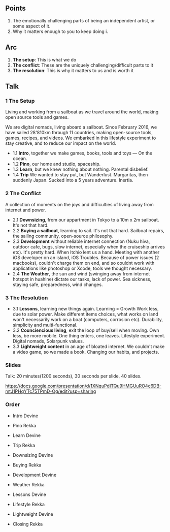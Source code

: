
## Points 

1. The emotionally challenging parts of being an independent artist, or some aspect of it.
2. Why it matters enough to you to keep doing i.

## Arc

1. **The setup**: This is what we do
2. **The conflict**: These are the uniquely challenging/difficult parts to it
3. **The resolution**: This is why it matters to us and is worth it

## Talk

### 1 The Setup

Living and working from a sailboat as we travel around the world, making open source tools and games.

We are digital nomads, living aboard a sailboat. Since February 2016, we have sailed 28'810km through 11 countries, making open-source tools, games, recipes, and videos. We embarked in this lifestyle experiment to stay creative, and to reduce our impact on the world.

- 1.1 **Intro**, together we make games, books, tools and toys — On the ocean.
- 1.2 **Pino**, our home and studio, spaceship.
- 1.3 **Learn**, but we knew nothing about nothing. Parental disbelief.
- 1.4 **Trip** We wanted to stay put, but Wanderlust. Margaritas, then suddenly Japan. Sucked into a 5 years adventure. Inertia. 

### 2 The Conflict

A collection of moments on the joys and difficulties of living away from internet and power.

- 2.1 **Downsizing**, from our appartment in Tokyo to a 10m x 2m sailboat. It's not that hard.
- 2.2 **Buying a sailboat**, learning to sail. It's not that hard. Sailboat repairs, the sailing community, open-source philosophy.
- 2.3 **Development** without reliable internet connection (Nuku hiva, outdoor cafe, bugs, slow internet, especially when the cruiseship arrives etc). It's pretty hard. When Itchio lent us a hand. Meeting with another iOS developer on an island, iOS Troubles. Because of power issues (2 macbooks), couldn't charge them on end, and so couldnt work with applications like photoshop or Xcode, tools we thought necessary.
- 2.4 **The Weather**, the sun and wind (swinging away from internet hotspot in huahine) dictate our tasks, lack of power. Sea sickness, staying safe, preparedness, wind changes.

### 3 The Resolution

- 3.1 **Lessons**, learning new things again. Learning = Growth Work less, due to solar power. Make different items choices, what works on land won't necessarily work on a boat (computers, corrosion etc). Durability, simplicity and multi-functional.
- 3.2 **Counciencious living**, exit the loop of buy/sell when moving. Own less, be more mobile. One thing enters, one leaves. Lifestyle experiment. Digital nomads, Solarpunk values.
- 3.3 **Lightweight content** in an age of bloated internet. We couldn't make a video game, so we made a book. Changing our habits, and projects.

### Slides

Talk: 20 minutes(1200 seconds), 30 seconds per slide, 40 slides.

https://docs.google.com/presentation/d/1XNquPdITQu9HMGUuRO4c6DB-mtJ1PHqYTc75TPmD-Og/edit?usp=sharing

### Order

- Intro         Devine
- Pino          Rekka
- Learn         Devine
- Trip          Rekka

- Downsizing    Devine
- Buying        Rekka
- Development   Devine
- Weather       Rekka

- Lessons       Devine
- Lifestyle     Rekka
- Lightweight   Devine
- Closing       Rekka
